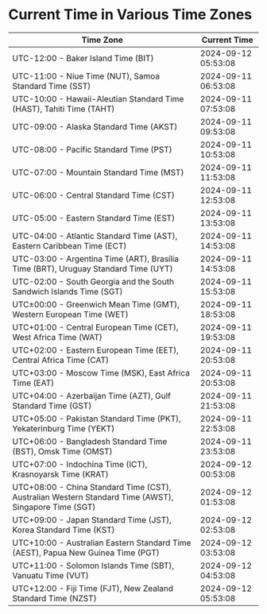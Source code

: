# Current Time in Various Time Zones

| Time Zone | Current Time |
|-----------|--------------|
| UTC-12:00 - Baker Island Time (BIT) | 2024-09-12 05:53:08 |
| UTC-11:00 - Niue Time (NUT), Samoa Standard Time (SST) | 2024-09-11 06:53:08 |
| UTC-10:00 - Hawaii-Aleutian Standard Time (HAST), Tahiti Time (TAHT) | 2024-09-11 07:53:08 |
| UTC-09:00 - Alaska Standard Time (AKST) | 2024-09-11 09:53:08 |
| UTC-08:00 - Pacific Standard Time (PST) | 2024-09-11 10:53:08 |
| UTC-07:00 - Mountain Standard Time (MST) | 2024-09-11 11:53:08 |
| UTC-06:00 - Central Standard Time (CST) | 2024-09-11 12:53:08 |
| UTC-05:00 - Eastern Standard Time (EST) | 2024-09-11 13:53:08 |
| UTC-04:00 - Atlantic Standard Time (AST), Eastern Caribbean Time (ECT) | 2024-09-11 14:53:08 |
| UTC-03:00 - Argentina Time (ART), Brasília Time (BRT), Uruguay Standard Time (UYT) | 2024-09-11 14:53:08 |
| UTC-02:00 - South Georgia and the South Sandwich Islands Time (SGT) | 2024-09-11 15:53:08 |
| UTC±00:00 - Greenwich Mean Time (GMT), Western European Time (WET) | 2024-09-11 18:53:08 |
| UTC+01:00 - Central European Time (CET), West Africa Time (WAT) | 2024-09-11 19:53:08 |
| UTC+02:00 - Eastern European Time (EET), Central Africa Time (CAT) | 2024-09-11 20:53:08 |
| UTC+03:00 - Moscow Time (MSK), East Africa Time (EAT) | 2024-09-11 20:53:08 |
| UTC+04:00 - Azerbaijan Time (AZT), Gulf Standard Time (GST) | 2024-09-11 21:53:08 |
| UTC+05:00 - Pakistan Standard Time (PKT), Yekaterinburg Time (YEKT) | 2024-09-11 22:53:08 |
| UTC+06:00 - Bangladesh Standard Time (BST), Omsk Time (OMST) | 2024-09-11 23:53:08 |
| UTC+07:00 - Indochina Time (ICT), Krasnoyarsk Time (KRAT) | 2024-09-12 00:53:08 |
| UTC+08:00 - China Standard Time (CST), Australian Western Standard Time (AWST), Singapore Time (SGT) | 2024-09-12 01:53:08 |
| UTC+09:00 - Japan Standard Time (JST), Korea Standard Time (KST) | 2024-09-12 02:53:08 |
| UTC+10:00 - Australian Eastern Standard Time (AEST), Papua New Guinea Time (PGT) | 2024-09-12 03:53:08 |
| UTC+11:00 - Solomon Islands Time (SBT), Vanuatu Time (VUT) | 2024-09-12 04:53:08 |
| UTC+12:00 - Fiji Time (FJT), New Zealand Standard Time (NZST) | 2024-09-12 05:53:08 |
